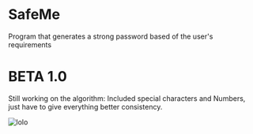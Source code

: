 # SafeMe
Program that generates a strong password based of the user's requirements 

# BETA 1.0
Still working on the algorithm: 
Included special characters and Numbers, just have to give everything better consistency. 

![lolo](https://user-images.githubusercontent.com/27081909/29997511-0fe25fa2-8fe3-11e7-9ac1-269bdf4a3817.PNG)

